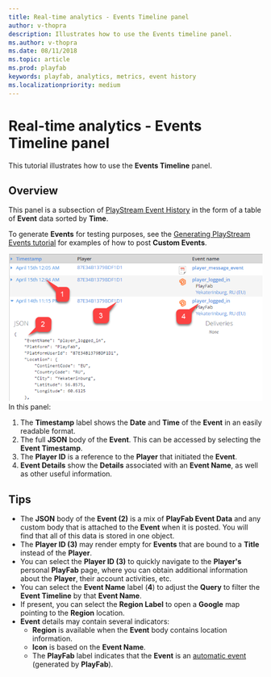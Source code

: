 ```yaml
---
title: Real-time analytics - Events Timeline panel
author: v-thopra
description: Illustrates how to use the Events timeline panel.
ms.author: v-thopra
ms.date: 08/11/2018
ms.topic: article
ms.prod: playfab
keywords: playfab, analytics, metrics, event history
ms.localizationpriority: medium
---
```


# Real-time analytics - Events Timeline panel

This tutorial illustrates how to use the **Events Timeline** panel.

## Overview

This panel is a subsection of [PlayStream Event History](event-history.md) in the form of a table of **Event** data sorted by **Time**.

To generate **Events** for testing purposes, see the [Generating PlayStream Events tutorial](playstream-events.md) for examples of how to post **Custom Events**.

![Events Timeline panel](media/tutorials/events-timeline-panel.png)  
In this panel:

1. The **Timestamp** label shows the **Date** and **Time** of the **Event** in an easily readable format.
2. The full **JSON** body of the **Event**. This can be accessed by selecting the **Event Timestamp**.
3. The **Player ID** is a reference to the **Player** that initiated the **Event**.
4. **Event Details** show the **Details** associated with an **Event Name**, as well as other useful information.

## Tips

- The **JSON** body of the **Event (2)** is a mix of **PlayFab Event Data** and any custom body that is attached to the **Event** when it is posted. You will find that all of this data is stored in one object.
- The **Player ID (3)** may render empty for **Events** that are bound to a **Title** instead of the **Player**.
- You can select the **Player ID (3)** to quickly navigate to the **Player's** personal **PlayFab** page, where you can obtain additional information about the **Player**, their account activities, etc.
- You can select the **Event Name** label (**4**) to adjust the **Query** to filter the **Event Timeline** by that **Event Name**.
- If present, you can select the **Region Label** to open a **Google** map pointing to the **Region** location.
- **Event** details may contain several indicators:
  - **Region** is available when the **Event** body contains location information.
  - **Icon** is based on the **Event Name**.
  - The **PlayFab** label indicates that the **Event** is an [automatic event](playstream-events.md) (generated by **PlayFab**).
